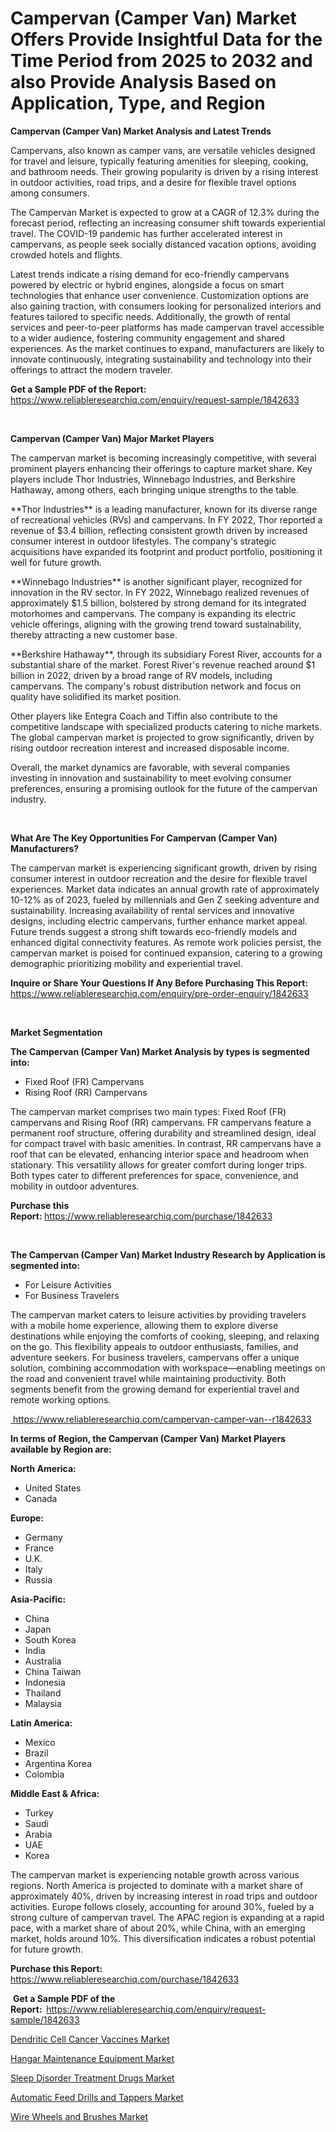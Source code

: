<p><h1>Campervan (Camper Van) Market Offers Provide Insightful Data for the Time Period from 2025 to 2032 and also Provide Analysis Based on Application, Type, and Region</h1></p><p><strong>Campervan (Camper Van) Market Analysis and Latest Trends</strong></p>
<p><p>Campervans, also known as camper vans, are versatile vehicles designed for travel and leisure, typically featuring amenities for sleeping, cooking, and bathroom needs. Their growing popularity is driven by a rising interest in outdoor activities, road trips, and a desire for flexible travel options among consumers. </p><p>The Campervan Market is expected to grow at a CAGR of 12.3% during the forecast period, reflecting an increasing consumer shift towards experiential travel. The COVID-19 pandemic has further accelerated interest in campervans, as people seek socially distanced vacation options, avoiding crowded hotels and flights.</p><p>Latest trends indicate a rising demand for eco-friendly campervans powered by electric or hybrid engines, alongside a focus on smart technologies that enhance user convenience. Customization options are also gaining traction, with consumers looking for personalized interiors and features tailored to specific needs. Additionally, the growth of rental services and peer-to-peer platforms has made campervan travel accessible to a wider audience, fostering community engagement and shared experiences. As the market continues to expand, manufacturers are likely to innovate continuously, integrating sustainability and technology into their offerings to attract the modern traveler.</p></p>
<p><strong>Get a Sample PDF of the Report:&nbsp;</strong> <a href="https://www.reliableresearchiq.com/enquiry/request-sample/1842633?utm_campaign=1900&utm_medium=2&utm_source=Github&utm_content=ia&utm_term=26032025&utm_id=campervan-camper-van">https://www.reliableresearchiq.com/enquiry/request-sample/1842633</a></p>
<p>&nbsp;</p>
<p><strong>Campervan (Camper Van) Major Market Players</strong></p>
<p><p>The campervan market is becoming increasingly competitive, with several prominent players enhancing their offerings to capture market share. Key players include Thor Industries, Winnebago Industries, and Berkshire Hathaway, among others, each bringing unique strengths to the table.</p><p>**Thor Industries** is a leading manufacturer, known for its diverse range of recreational vehicles (RVs) and campervans. In FY 2022, Thor reported a revenue of $3.4 billion, reflecting consistent growth driven by increased consumer interest in outdoor lifestyles. The company's strategic acquisitions have expanded its footprint and product portfolio, positioning it well for future growth.</p><p>**Winnebago Industries** is another significant player, recognized for innovation in the RV sector. In FY 2022, Winnebago realized revenues of approximately $1.5 billion, bolstered by strong demand for its integrated motorhomes and campervans. The company is expanding its electric vehicle offerings, aligning with the growing trend toward sustainability, thereby attracting a new customer base.</p><p>**Berkshire Hathaway**, through its subsidiary Forest River, accounts for a substantial share of the market. Forest River's revenue reached around $1 billion in 2022, driven by a broad range of RV models, including campervans. The company's robust distribution network and focus on quality have solidified its market position.</p><p>Other players like Entegra Coach and Tiffin also contribute to the competitive landscape with specialized products catering to niche markets. The global campervan market is projected to grow significantly, driven by rising outdoor recreation interest and increased disposable income.</p><p>Overall, the market dynamics are favorable, with several companies investing in innovation and sustainability to meet evolving consumer preferences, ensuring a promising outlook for the future of the campervan industry.</p></p>
<p>&nbsp;</p>
<p><strong>What Are The Key Opportunities For Campervan (Camper Van) Manufacturers?</strong></p>
<p><p>The campervan market is experiencing significant growth, driven by rising consumer interest in outdoor recreation and the desire for flexible travel experiences. Market data indicates an annual growth rate of approximately 10-12% as of 2023, fueled by millennials and Gen Z seeking adventure and sustainability. Increasing availability of rental services and innovative designs, including electric campervans, further enhance market appeal. Future trends suggest a strong shift towards eco-friendly models and enhanced digital connectivity features. As remote work policies persist, the campervan market is poised for continued expansion, catering to a growing demographic prioritizing mobility and experiential travel.</p></p>
<p><strong>Inquire or Share Your Questions If Any Before Purchasing This Report:</strong> <a href="https://www.reliableresearchiq.com/enquiry/pre-order-enquiry/1842633?utm_campaign=1900&utm_medium=2&utm_source=Github&utm_content=ia&utm_term=26032025&utm_id=campervan-camper-van">https://www.reliableresearchiq.com/enquiry/pre-order-enquiry/1842633</a></p>
<p>&nbsp;</p>
<p><strong>Market Segmentation</strong></p>
<p><strong>The Campervan (Camper Van) Market Analysis by types is segmented into:</strong></p>
<p><ul><li>Fixed Roof (FR) Campervans</li><li>Rising Roof (RR) Campervans</li></ul></p>
<p><p>The campervan market comprises two main types: Fixed Roof (FR) campervans and Rising Roof (RR) campervans. FR campervans feature a permanent roof structure, offering durability and streamlined design, ideal for compact travel with basic amenities. In contrast, RR campervans have a roof that can be elevated, enhancing interior space and headroom when stationary. This versatility allows for greater comfort during longer trips. Both types cater to different preferences for space, convenience, and mobility in outdoor adventures.</p></p>
<p><strong>Purchase this Report:&nbsp;</strong><a href="https://www.reliableresearchiq.com/purchase/1842633?utm_campaign=1900&utm_medium=2&utm_source=Github&utm_content=ia&utm_term=26032025&utm_id=campervan-camper-van">https://www.reliableresearchiq.com/purchase/1842633</a></p>
<p>&nbsp;</p>
<p><strong>The Campervan (Camper Van) Market Industry Research by Application is segmented into:</strong></p>
<p><ul><li>For Leisure Activities</li><li>For Business Travelers</li></ul></p>
<p><p>The campervan market caters to leisure activities by providing travelers with a mobile home experience, allowing them to explore diverse destinations while enjoying the comforts of cooking, sleeping, and relaxing on the go. This flexibility appeals to outdoor enthusiasts, families, and adventure seekers. For business travelers, campervans offer a unique solution, combining accommodation with workspace—enabling meetings on the road and convenient travel while maintaining productivity. Both segments benefit from the growing demand for experiential travel and remote working options.</p></p>
<p><a href="https://www.reliableresearchiq.com/campervan-camper-van--r1842633?utm_campaign=1900&utm_medium=2&utm_source=Github&utm_content=ia&utm_term=26032025&utm_id=campervan-camper-van">&nbsp;https://www.reliableresearchiq.com/campervan-camper-van--r1842633</a></p>
<p><strong>In terms of Region, the Campervan (Camper Van) Market Players available by Region are:</strong></p>
<p>
    <p> <strong> North America: </strong>
        <ul>
            <li>United States</li>
            <li>Canada</li>
        </ul>
        </p> 
    <p> <strong> Europe: </strong>
        <ul>
            <li>Germany</li>
            <li>France</li>
            <li>U.K.</li>
            <li>Italy</li>
            <li>Russia</li>
        </ul>
        </p> 
    <p> <strong> Asia-Pacific: </strong>
        <ul>
            <li>China</li>
            <li>Japan</li>
            <li>South Korea</li>
            <li>India</li>
            <li>Australia</li>
            <li>China Taiwan</li>
            <li>Indonesia</li>
            <li>Thailand</li>
            <li>Malaysia</li>
        </ul>
        </p> 
    <p> <strong> Latin America: </strong>
        <ul>
            <li>Mexico</li>
            <li>Brazil</li>
            <li>Argentina Korea</li>
            <li>Colombia</li>
        </ul>
        </p> 
    <p> <strong> Middle East & Africa: </strong>
        <ul>
            <li>Turkey</li>
            <li>Saudi</li>
            <li>Arabia</li>
            <li>UAE</li>
            <li>Korea</li>
        </ul>
    </p>
    </p>
<p><p>The campervan market is experiencing notable growth across various regions. North America is projected to dominate with a market share of approximately 40%, driven by increasing interest in road trips and outdoor activities. Europe follows closely, accounting for around 30%, fueled by a strong culture of campervan travel. The APAC region is expanding at a rapid pace, with a market share of about 20%, while China, with an emerging market, holds around 10%. This diversification indicates a robust potential for future growth.</p></p>
<p><strong>Purchase this Report: </strong><a href="https://www.reliableresearchiq.com/purchase/1842633?utm_campaign=1900&utm_medium=2&utm_source=Github&utm_content=ia&utm_term=26032025&utm_id=campervan-camper-van">https://www.reliableresearchiq.com/purchase/1842633</a></p>
<p>&nbsp;<strong>Get a Sample PDF of the Report:&nbsp;&nbsp;</strong><a href="https://www.reliableresearchiq.com/enquiry/request-sample/1842633?utm_campaign=1900&utm_medium=2&utm_source=Github&utm_content=ia&utm_term=26032025&utm_id=campervan-camper-van">https://www.reliableresearchiq.com/enquiry/request-sample/1842633</a></p>
<p><strong></strong></p>
<p><p><a href="https://github.com/leoustolja/Market-Research-Report-List-1/blob/main/dendritic-cell-cancer-vaccines-market.md?utm_campaign=1900&utm_medium=2&utm_source=Github&utm_content=ia&utm_term=26032025&utm_id=campervan-camper-van">Dendritic Cell Cancer Vaccines Market</a></p><p><a href="https://github.com/madethkijori/Market-Research-Report-List-1/blob/main/hangar-maintenance-equipment-market.md?utm_campaign=1900&utm_medium=2&utm_source=Github&utm_content=ia&utm_term=26032025&utm_id=campervan-camper-van">Hangar Maintenance Equipment Market</a></p><p><a href="https://github.com/ayondaylos/Market-Research-Report-List-1/blob/main/sleep-disorder-treatment-drugs-market.md?utm_campaign=1900&utm_medium=2&utm_source=Github&utm_content=ia&utm_term=26032025&utm_id=campervan-camper-van">Sleep Disorder Treatment Drugs Market</a></p><p><a href="https://github.com/kanetaerkid/Market-Research-Report-List-1/blob/main/automatic-feed-drills-and-tappers-market.md?utm_campaign=1900&utm_medium=2&utm_source=Github&utm_content=ia&utm_term=26032025&utm_id=campervan-camper-van">Automatic Feed Drills and Tappers Market</a></p><p><a href="https://github.com/cayposshefin/Market-Research-Report-List-1/blob/main/wire-wheels-and-brushes-market.md?utm_campaign=1900&utm_medium=2&utm_source=Github&utm_content=ia&utm_term=26032025&utm_id=campervan-camper-van">Wire Wheels and Brushes Market</a></p></p>